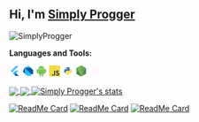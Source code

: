 ## Hi, I'm [Simply Progger](https://vk.com/hackmastep)

<p align="left"> <img src="https://komarev.com/ghpvc/?username=SimplyProgger&label=Views&color=blue&style=plastic" alt="SimplyProgger" /> </p>

**Languages and Tools:**

<code><img height="20" src="https://raw.githubusercontent.com/github/explore/80688e429a7d4ef2fca1e82350fe8e3517d3494d/topics/flutter/flutter.png"></code>
<code><img height="20" src="https://raw.githubusercontent.com/github/explore/80688e429a7d4ef2fca1e82350fe8e3517d3494d/topics/dart/dart.png"></code>
<code><img height="20" src="https://raw.githubusercontent.com/github/explore/80688e429a7d4ef2fca1e82350fe8e3517d3494d/topics/android/android.png"></code>
<code><img height="20" src="https://raw.githubusercontent.com/github/explore/80688e429a7d4ef2fca1e82350fe8e3517d3494d/topics/javascript/javascript.png"></code>
<code><img height="20" src="https://raw.githubusercontent.com/github/explore/80688e429a7d4ef2fca1e82350fe8e3517d3494d/topics/python/python.png"></code>
<code><img height="20" src="https://raw.githubusercontent.com/github/explore/80688e429a7d4ef2fca1e82350fe8e3517d3494d/topics/nodejs/nodejs.png"></code>   

<a href="https://github.com/SimplyProgger">
  <img align="center" src="https://github-readme-stats.vercel.app/api/top-langs/?username=SimplyProgger&theme=react&hide_langs_below=1" />
</a>
<a href="https://github.com/SimplyProgger">
 <img align="center" src="https://github-readme-stats.vercel.app/api?username=SimplyProgger&show_icons=true&theme=react&line_height=27"/>
</a>
<a href="https://github.com/SimplyProgger/GitHub-ReadMe-Stats">
 <img align="center" src="https://enigmatic-harbor-42642.herokuapp.com/?name=SimplyProgger&theme=default" alt="Simply Progger's stats"/>
</a>


[![ReadMe Card](https://github-readme-stats.vercel.app/api/pin/?username=SimplyProgger&repo=TheLearn&theme=react)](https://github.com/SimplyProgger/TheLearn)
[![ReadMe Card](https://github-readme-stats.vercel.app/api/pin/?username=SimplyProgger&repo=SimplyProgger-Website&theme=react)](https://github.com/SimplyProgger/SimplyProgger-Website)
[![ReadMe Card](https://github-readme-stats.vercel.app/api/pin/?username=SimplyProgger&repo=GitHub-ReadMe-Stats&theme=react)](https://github.com/SimplyProgger/GitHub-ReadMe-Stats)
